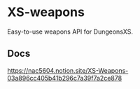 # XS-weapons
Easy-to-use weapons API for DungeonsXS.

## Docs
https://nac5604.notion.site/XS-Weapons-03a896cc405b41b296c7a39f7a2ce878
